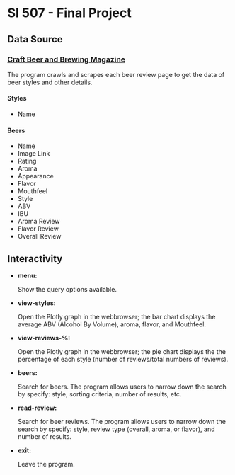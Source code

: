 # SI 507 - Final Project

## Data Source

### [Craft Beer and Brewing Magazine](https://beerandbrewing.com/)
The program crawls and scrapes each beer review page to get the data of beer styles and other details.

#### Styles

- Name

#### Beers

- Name
- Image Link
- Rating
- Aroma
- Appearance
- Flavor
- Mouthfeel
- Style
- ABV
- IBU
- Aroma Review
- Flavor Review
- Overall Review


## Interactivity

- **menu:**
  
  Show the query options available.

- **view-styles:** 
  
  Open the Plotly graph in the webbrowser; the bar chart displays the average ABV (Alcohol By Volume), aroma, flavor, and Mouthfeel.  

- **view-reviews-%:** 
  
  Open the Plotly graph in the webbrowser; the pie chart displays the the percentage of each style (number of reviews/total numbers of reviews).  

- **beers:** 
  
  Search for beers. The program allows users to narrow down the search by specify: style, sorting criteria, number of results, etc.

- **read-review:** 
  
  Search for beer reviews. The program allows users to narrow down the search by specify: style, review type (overall, aroma, or flavor), and number of results.

- **exit:** 
  
  Leave the program.
